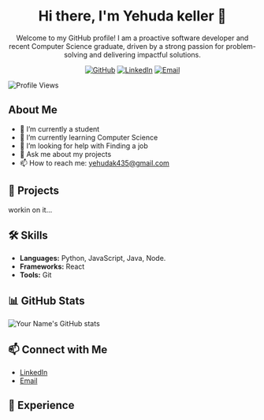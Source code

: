 
<h1 align="center">Hi there, I'm Yehuda keller 👋</h1>

<p align="center">
Welcome to my GitHub profile! I am a proactive software developer and recent Computer Science graduate, driven by a strong passion for problem-solving and delivering impactful solutions.
</p>
 <p align="center">
<a href="https://github.com/yehuda-keller" target="_blank"><img alt="GitHub" src="https://img.shields.io/badge/GitHub-%2312100E.svg?&style=for-the-badge&logo=GitHub&logoColor=white" /></a>
<a href="https://www.linkedin.com/in/yehuda-keller-999711216/)" target="_blank"><img alt="LinkedIn" src="https://img.shields.io/badge/linkedin-%230077B5.svg?&style=for-the-badge&logo=linkedin&logoColor=white" /></a>
<a href="mailto:yehudak435@gmail.com" target="_blank"><img alt="Email" src="https://img.shields.io/badge/email-%23D14836.svg?&style=for-the-badge&logo=gmail&logoColor=white" /></a>
</p>

![Profile Views](https://komarev.com/ghpvc/?username=your-username&color=blue)

## About Me

- 🔭 I’m currently a student
- 🌱 I’m currently learning Computer Science
- 🤔 I’m looking for help with Finding a job
- 💬 Ask me about my projects
- 📫 How to reach me: yehudak435@gmail.com


## 🚀 Projects

workin on it...

## 🛠️ Skills

- **Languages:** Python, JavaScript, Java, Node.
- **Frameworks:** React
- **Tools:** Git

## 📊 GitHub Stats

![Your Name's GitHub stats](https://github-readme-stats.vercel.app/api?username=yehuda-keller&show_icons=true&theme=radical)

## 📫 Connect with Me

- [LinkedIn](https://www.linkedin.com/in/yehuda-keller-999711216/)
- [Email](mailto:yehudak435@gmail/com)

## 💼 Experience


